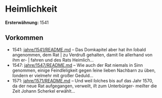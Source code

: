# Heimlichkeit

**Ersterwähnung:** 1541

## Vorkommen
- 1541: [jahre/1541/README.md](../jahre/1541/README.md) – Das
Domkapitel aber hat ihn ſobald angenommen, dem Rat |
zu Verdruß gehalten, damit ſie allerhand von ihm er- |
fahren und des Rats Heimlich...
- 1547: [jahre/1547/README.md](../jahre/1547/README.md) – Wie auch der Rat niemals in Sinn genommen, einige
Feindſeligkeit gegen ſeine lieben Nachbarn zu üben, ſondern
er vielmehr mit großer Geduld...
- 1571: [jahre/1571/README.md](../jahre/1571/README.md) – Und weil ſolches bis auf das Jahr 1570, da
der neue Rat aufgegangen, verweilt, iſt zum Unterbürger-
meiſter die Zeit Johann Scherkel erwählt...
